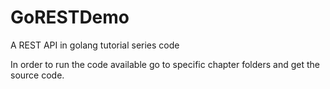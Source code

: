 # GoRESTDemo
A REST API in golang tutorial series code

In order to run the code available go to specific chapter folders and get the source code.
